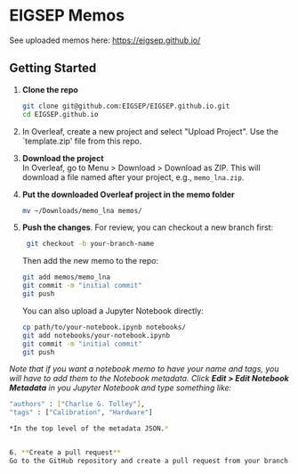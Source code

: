# EIGSEP Memos

See uploaded memos here: https://eigsep.github.io/

## Getting Started

1. **Clone the repo**  
   ```bash
   git clone git@github.com:EIGSEP/EIGSEP.github.io.git
   cd EIGSEP.github.io

2. In Overleaf, create a new project and select "Upload Project". Use the `template.zip' file from this repo.

3. **Download the project**  
   In Overleaf, go to Menu > Download > Download as ZIP. This will download a file named after your project, e.g., `memo_lna.zip`.

4. **Put the downloaded Overleaf project in the memo folder**
   ```bash
   mv ~/Downloads/memo_lna memos/

5. **Push the changes**. For review, you can checkout a new branch first:
   ```bash
    git checkout -b your-branch-name
    ```
    
    Then add the new memo to the repo:
   ```bash
   git add memos/memo_lna
   git commit -m "initial commit"
   git push
   ```
   
   You can also upload a Jupyter Notebook directly:
   ```bash
   cp path/to/your-notebook.ipynb notebooks/
   git add notebooks/your-notebook.ipynb
   git commit -m "initial commit"
   git push

*Note that if you want a notebook memo to have your name and tags, you will have to add them to the Notebook metadata. Click **Edit > Edit Notebook Metadata** in you Jupyter Notebook and type something like:*

   ```bash
   "authors" : ["Charlie G. Tolley"],
   "tags" : ["Calibration", "Hardware"]

*In the top level of the metadata JSON.*
   

6. **Create a pull request**  
   Go to the GitHub repository and create a pull request from your branch to the main branch. This will allow others to review your changes before merging them into the main branch.
